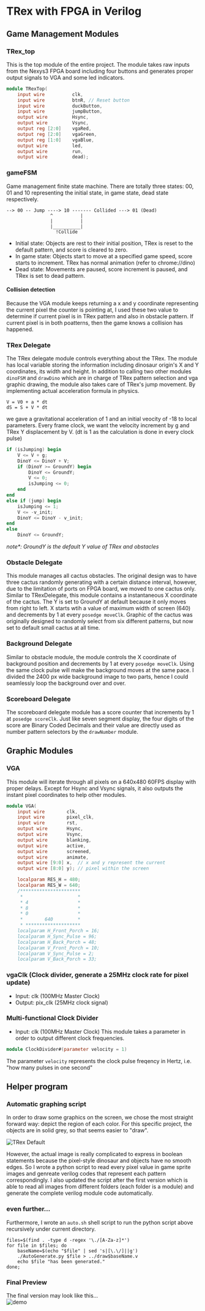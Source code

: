 # TRex with FPGA in Verilog
## Game Management Modules

### TRex_top
This is the top module of the entire project. The module takes raw inputs from the Nexys3 FPGA board including four buttons and generates proper output signals to VGA and some led indicators. <br>

```verilog
module TRexTop(
    input wire          clk,
    input wire          btnR, // Reset button
    input wire          duckButton,
    input wire          jumpButton,
    output wire         Hsync,
    output wire         Vsync,
    output reg [2:0]    vgaRed,
    output reg [2:0]    vgaGreen,
    output reg [1:0]    vgaBlue,
    output wire         led,
    output wire         run,
    output wire         dead);
```
### gameFSM
Game management finite state machine. There are totally three states: 
00, 01 and 10 representing the initial state, in game state, dead state respectively. 

```
--> 00 -- Jump ----> 10 ------- Collided ---> 01 (Dead)
                ^          |
                |          |
                |__________|
                  !Collide
```
- Initial state: Objects are rest to their initial position, TRex is reset to the default pattern, and score is cleared to zero.
- In game state: Objects start to move at a specified game speed, score starts to increment. TRex has normal animation (refer to chrome://dino)
- Dead state: Movements are paused, score increment is paused, and TRex is set to dead pattern.

#### Collision detection
Because the VGA module keeps returning a x and y coordinate representing the current pixel the counter is pointing at, I used these two value to determine if current pixel is in TRex pattern and also in obstacle pattern. If current pixel is in both poatterns, then the game knows a collision has happened.

### TRex Delegate
The TRex delegate module controls everything about the TRex. The module has local variable storing the information including dinosaur origin's X and Y coordinates, its width and height. In addition to calling two other modules `dinoFSM` and `drawDino` which are in charge of TRex pattern selection and vga graphic drawing, the module also takes care of TRex's jump movement. By implementing actual acceleration formula in physics.
```
V = V0 + a * dt
dS = S + V * dt
```
we gave a gravitational acceleration of 1 and an initial veocity of -18 to local parameters. Every frame clock, we want the velocity increment by g and TRex Y displacement by V. (dt is 1 as the calculation is done in every clock pulse)
```verilog
if (isJumping) begin
    V <= V + g;
    DinoY <= DinoY + V;
    if (DinoY >= GroundY) begin
        DinoY <= GroundY;
        V <= 0;
        isJumping <= 0;
    end
end
else if (jump) begin
    isJumping <= 1;
    V <= -v_init;
    DinoY <= DinoY - v_init;
end
else
    DinoY <= GroundY;
```
_note*: GroundY is the default Y value of TRex and obstacles_

### Obstacle Delegate
This module manages all cactus obstacles. The original design was to have three cactus randomly generating with a certain distance interval, however, due to the limitation of ports on FPGA board, we moved to one cactus only. Similar to TRexDelegate, this module contains a instantaneous X coordinate of the cactus. The Y is set to GroundY at default because it only moves from right to left. X starts wtih a value of maximum width of screen (640) and decrements by 1 at every `posedge moveClk`. Graphic of the cactus was originally designed to randomly select from six different patterns, but now set to default small cactus at all time.

### Background Delegate
Similar to obstacle module, the module controls the X coordinate of background position and decrements by 1 at every `posedge moveClk`. Using the same clock pulse will make the background moves at the same pace. I divided the 2400 px wide background image to two parts, hence I could seamlessly loop the background over and over.

### Scoreboard Delegate
The scoreboard delegate module has a score counter that increments by 1 at `posedge scoreClk`. Just like seven segment display, the four digits of the score are Binary Coded Decimals and their value are directly used as number pattern selectors by the `drawNumber` module.

## Graphic Modules
### VGA
This module will iterate through all pixels on a 640x480 60FPS display with proper delays. Except for Hsync and Vsync signals, it also outputs the instant pixel coordinates to help other modules.
```verilog
module VGA(
    input wire        clk,
    input wire        pixel_clk,
    input wire        rst,
    output wire       Hsync,
    output wire       Vsync,
    output wire       blanking,
    output wire       active,
    output wire       screened,
    output wire       animate,
    output wire [9:0] x,  // x and y represent the current
    output wire [8:0] y); // pixel within the screen

    localparam RES_H = 480;
    localparam RES_W = 640;
    /**********************
     *                    *
     * 4                  *
     * 8                  *
     * 0                  *
     *        640         *
     * ********************
    localparam H_Front_Porch = 16;
    localparam H_Sync_Pulse = 96;
    localparam H_Back_Porch = 48;
    localparam V_Front_Porch = 10;
    localparam V_Sync_Pulse = 2;
    localparam V_Back_Porch = 33;
```

### vgaClk (Clock divider, generate a 25MHz clock rate for pixel update)
 - Input: clk (100MHz Master Clock)
 - Output: pix_clk (25MHz clock signal)

### Multi-functional Clock Divider
- Input: clk (100MHz Master Clock)
This module takes a parameter in order to output different clock frequencies. 
```verilog
module ClockDivider#(parameter velocity = 1)
```
The parameter `velocity` represents the clock pulse freqency in Hertz, i.e. "how many pulses in one second"

## Helper program

### Automatic graphing script

In order to draw some graphics on the screen, we chose the most straight forward way: depict the region of each color. For this specific project, the objects are in solid grey, so that seems easier to "draw".

![TRex Default][default_dino]

However, the actual image is really complicated to express in boolean statements because the pixel-style dinosaur and objects have no smooth edges. So I wrote a python script to read every pixel value in game sprite images and genreate verilog codes that represent each pattern correspondingly. I also updated the script after the first version which is able to read all images from different folders (each folder is a module) and generate the complete verilog module code automatically.

### even further...
Furthermore, I wrote an `auto.sh` shell script to run the python script above recursively under current directory.
```shell
files=$(find . -type d -regex '\./[A-Za-z]*')
for file in $files; do
    baseName=$(echo "$file" | sed 's|[\.\/]||g')
    ./AutoGenerate.py $file > ../draw$baseName.v
    echo $file "has been generated."
done;
```

### Final Preview
The final version may look like this...<br>
![demo][demo_1]

[demo_1]:/assets/demo_1.gif "Preview"
[default_dino]:https://miro.medium.com/max/600/0*9U_PkckAUtKGrb_R.png
